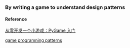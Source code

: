 ### By writing a game to understand design patterns

#### Reference 
[从零开发一个小游戏：PyGame 入门](http://www.codingpy.com/article/pygame-a-primer-by-real-python/)

[game programning patterns](http://gameprogrammingpatterns.com/contents.html)
